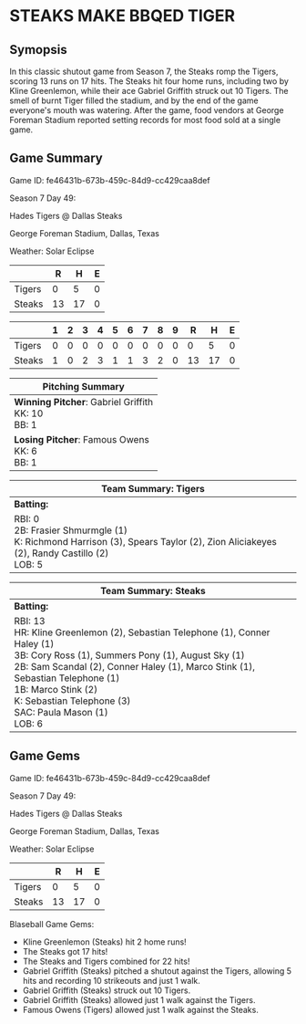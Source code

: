 # STEAKS MAKE BBQED TIGER

## Symopsis

In this classic shutout game from Season 7, the Steaks romp the Tigers, scoring
13 runs on 17 hits. The Steaks hit four home runs, including two by Kline Greenlemon,
while their ace Gabriel Griffith struck out 10 Tigers. The smell of burnt Tiger
filled the stadium, and by the end of the game everyone's mouth was watering.
After the game, food vendors at George Foreman Stadium reported setting records for
most food sold at a single game.


## Game Summary


Game ID: fe46431b-673b-459c-84d9-cc429caa8def

Season 7 Day 49:

Hades Tigers @ Dallas Steaks

George Foreman Stadium, Dallas, Texas

Weather: Solar Eclipse



|  | R | H | E |
| --- | --- | --- | --- |
| Tigers |   0 |   5 |   0 | 
| Steaks |  13 |  17 |   0 | 


|  |   1 |   2 |   3 |   4 |   5 |   6 |   7 |   8 |   9 |  R | H | E |
| --- | --- | --- | --- | --- | --- | --- | --- | --- | --- | --- | --- | --- |
| Tigers |   0 |   0 |   0 |   0 |   0 |   0 |   0 |   0 |   0 |   0 |   5 |   0 | 
| Steaks |   1 |   0 |   2 |   3 |   1 |   1 |   3 |   2 |   0 |  13 |  17 |   0 | 


| Pitching Summary |
| --- |
| **Winning Pitcher**: Gabriel Griffith<br />KK: 10<br />BB: 1 |
| **Losing Pitcher**: Famous Owens<br />KK: 6<br />BB: 1 |


| Team Summary: Tigers |
| --- |
| **Batting:** |
| RBI: 0 <br />2B: Frasier Shmurmgle (1) <br />K: Richmond Harrison (3), Spears Taylor (2), Zion Aliciakeyes (2), Randy Castillo (2) <br />LOB: 5 |


| Team Summary: Steaks |
| --- |
| **Batting:** |
| RBI: 13 <br />HR: Kline Greenlemon (2), Sebastian Telephone (1), Conner Haley (1) <br />3B: Cory Ross (1), Summers Pony (1), August Sky (1) <br />2B: Sam Scandal (2), Conner Haley (1), Marco Stink (1), Sebastian Telephone (1) <br />1B: Marco Stink (2) <br />K: Sebastian Telephone (3) <br />SAC: Paula Mason (1) <br />LOB: 6 |


## Game Gems


Game ID: fe46431b-673b-459c-84d9-cc429caa8def

Season 7 Day 49:

Hades Tigers @ Dallas Steaks

George Foreman Stadium, Dallas, Texas

Weather: Solar Eclipse


|  | R | H | E |
| --- | --- | --- | --- |
| Tigers |   0 |   5 |   0 | 
| Steaks |  13 |  17 |   0 | 


Blaseball Game Gems:

* Kline Greenlemon (Steaks) hit 2 home runs!
* The Steaks got 17 hits!
* The Steaks and Tigers combined for 22 hits!
* Gabriel Griffith (Steaks) pitched a shutout against the Tigers, allowing 5 hits and recording 10 strikeouts and just 1 walk.
* Gabriel Griffith (Steaks) struck out 10 Tigers.
* Gabriel Griffith (Steaks) allowed just 1 walk against the Tigers.
* Famous Owens (Tigers) allowed just 1 walk against the Steaks.

